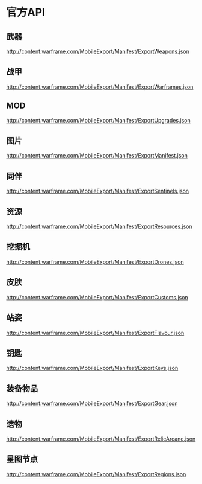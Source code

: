 官方API
=======

## 武器
http://content.warframe.com/MobileExport/Manifest/ExportWeapons.json
## 战甲
http://content.warframe.com/MobileExport/Manifest/ExportWarframes.json
## MOD
http://content.warframe.com/MobileExport/Manifest/ExportUpgrades.json
## 图片
http://content.warframe.com/MobileExport/Manifest/ExportManifest.json
## 同伴
http://content.warframe.com/MobileExport/Manifest/ExportSentinels.json
## 资源
http://content.warframe.com/MobileExport/Manifest/ExportResources.json
## 挖掘机
http://content.warframe.com/MobileExport/Manifest/ExportDrones.json
## 皮肤
http://content.warframe.com/MobileExport/Manifest/ExportCustoms.json
## 站姿
http://content.warframe.com/MobileExport/Manifest/ExportFlavour.json
## 钥匙
http://content.warframe.com/MobileExport/Manifest/ExportKeys.json
## 装备物品
http://content.warframe.com/MobileExport/Manifest/ExportGear.json
## 遗物
http://content.warframe.com/MobileExport/Manifest/ExportRelicArcane.json
## 星图节点
http://content.warframe.com/MobileExport/Manifest/ExportRegions.json
